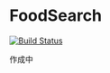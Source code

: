 # FoodSearch
[![Build Status](https://meilcli.visualstudio.com/FoodSearch/_apis/build/status/MeilCli.FoodSearch?branchName=master)](https://meilcli.visualstudio.com/FoodSearch/_build/latest?definitionId=6?branchName=master)

作成中
